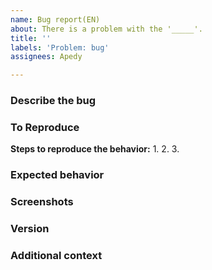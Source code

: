 ```yaml
---
name: Bug report(EN)
about: There is a problem with the '_____'.
title: ''
labels: 'Problem: bug'
assignees: Apedy

---
```


### Describe the bug
<!-- A clear and concise description of what the bug is all about. -->


### To Reproduce
**Steps to reproduce the behavior:**
1. 
2. 
3. 

### Expected behavior
<!-- A clear and concise description of what you expected to happen. -->


### Screenshots
<!-- If you have screenshots, please add them. -->


### Version
<!-- Please describe the exact version in which the problem occurred. -->


### Additional context
<!-- Add any other context about the problem here. -->
